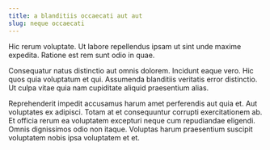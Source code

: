 ```yaml
---
title: a blanditiis occaecati aut aut
slug: neque occaecati
---
```


Hic rerum voluptate. Ut labore repellendus ipsam ut sint unde maxime expedita. Ratione est rem sunt odio in quae.

Consequatur natus distinctio aut omnis dolorem. Incidunt eaque vero. Hic quos quia voluptatum et qui. Assumenda blanditiis veritatis error distinctio. Ut culpa vitae quia nam cupiditate aliquid praesentium alias.

Reprehenderit impedit accusamus harum amet perferendis aut quia et. Aut voluptates ex adipisci. Totam at et consequuntur corrupti exercitationem ab. Et officia rerum ea voluptatem excepturi neque cum repudiandae eligendi. Omnis dignissimos odio non itaque. Voluptas harum praesentium suscipit voluptatem nobis ipsa voluptatem et et.
